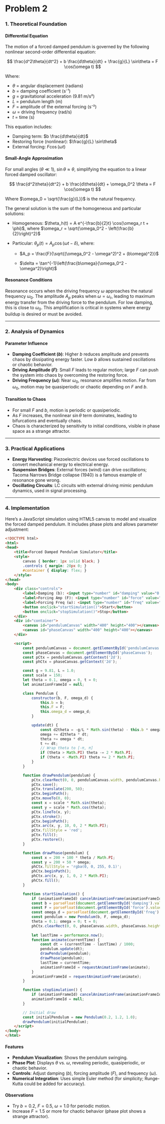 # Problem 2

### 1. Theoretical Foundation

#### Differential Equation

The motion of a forced damped pendulum is governed by the following nonlinear second-order differential equation:

$$ \frac{d^2\theta}{dt^2} + b \frac{d\theta}{dt} + \frac{g}{L} \sin\theta = F \cos(\omega t) $$

Where:
- $\theta$ = angular displacement (radians)
- $b$ = damping coefficient (s⁻¹)
- $g$ = gravitational acceleration (9.81 m/s²)
- $L$ = pendulum length (m)
- $F$ = amplitude of the external forcing (s⁻²)
- $\omega$ = driving frequency (rad/s)
- $t$ = time (s)

This equation includes:
- Damping term: $b \frac{d\theta}{dt}$
- Restoring force (nonlinear): $\frac{g}{L} \sin\theta$
- External forcing: $F \cos(\omega t)$

#### Small-Angle Approximation

For small angles ($\theta \ll 1$), $\sin\theta \approx \theta$, simplifying the equation to a linear forced damped oscillator:

$$ \frac{d^2\theta}{dt^2} + b \frac{d\theta}{dt} + \omega_0^2 \theta = F \cos(\omega t) $$

Where $\omega_0 = \sqrt{\frac{g}{L}}$ is the natural frequency.

The general solution is the sum of the homogeneous and particular solutions:
- Homogeneous: $\theta_h(t) = A e^{-\frac{b}{2}t} \cos(\omega_r t + \phi)$, where $\omega_r = \sqrt{\omega_0^2 - \left(\frac{b}{2}\right)^2}$

- Particular: $\theta_p(t) = A_p \cos(\omega t - \delta)$, where:
  - $A_p = \frac{F}{\sqrt{(\omega_0^2 - \omega^2)^2 + (b\omega)^2}}$

  - $\delta = \tan^{-1}\left(\frac{b\omega}{\omega_0^2 - \omega^2}\right)$

#### Resonance Conditions

Resonance occurs when the driving frequency $\omega$ approaches the natural frequency $\omega_0$. The amplitude $A_p$ peaks when $\omega = \omega_r$, leading to maximum energy transfer from the driving force to the pendulum. For low damping, this is close to $\omega_0$. This amplification is critical in systems where energy buildup is desired or must be avoided.

---

### 2. Analysis of Dynamics

#### Parameter Influence

- **Damping Coefficient ($b$)**: Higher $b$ reduces amplitude and prevents chaos by dissipating energy faster. Low $b$ allows sustained oscillations or chaotic behavior.
- **Driving Amplitude ($F$)**: Small $F$ leads to regular motion; large $F$ can push the system into chaos by overcoming the restoring force.
- **Driving Frequency ($\omega$)**: Near $\omega_0$, resonance amplifies motion. Far from $\omega_0$, motion may be quasiperiodic or chaotic depending on $F$ and $b$.

#### Transition to Chaos

- For small $F$ and $b$, motion is periodic or quasiperiodic.
- As $F$ increases, the nonlinear $\sin\theta$ term dominates, leading to bifurcations and eventually chaos.
- Chaos is characterized by sensitivity to initial conditions, visible in phase space as a strange attractor.

---

### 3. Practical Applications

- **Energy Harvesting**: Piezoelectric devices use forced oscillations to convert mechanical energy to electrical energy.
- **Suspension Bridges**: External forces (wind) can drive oscillations; Tacoma Narrows Bridge collapse (1940) is a famous example of resonance gone wrong.
- **Oscillating Circuits**: LC circuits with external driving mimic pendulum dynamics, used in signal processing.

---

### 4. Implementation

Here’s a JavaScript simulation using HTML5 canvas to model and visualize the forced damped pendulum. It includes phase plots and allows parameter adjustment:

```html
<!DOCTYPE html>
<html>
<head>
    <title>Forced Damped Pendulum Simulator</title>
    <style>
        canvas { border: 1px solid black; }
        .controls { margin: 20px 0; }
        #container { display: flex; }
    </style>
</head>
<body>
    <div class="controls">
        <label>Damping (b): <input type="number" id="damping" value="0.2" min="0" max="2" step="0.1"></label>
        <label>Forcing Amp (F): <input type="number" id="force" value="1.2" min="0" max="5" step="0.1"></label>
        <label>Forcing Freq (ω): <input type="number" id="freq" value="1.0" min="0" max="5" step="0.1"></label>
        <button onclick="startSimulation()">Start</button>
        <button onclick="stopSimulation()">Stop</button>
    </div>
    <div id="container">
        <canvas id="pendulumCanvas" width="400" height="400"></canvas>
        <canvas id="phaseCanvas" width="400" height="400"></canvas>
    </div>

    <script>
        const pendulumCanvas = document.getElementById('pendulumCanvas');
        const phaseCanvas = document.getElementById('phaseCanvas');
        const pCtx = pendulumCanvas.getContext('2d');
        const phCtx = phaseCanvas.getContext('2d');

        const g = 9.81, L = 1.0;
        const scale = 150;
        let theta = 0.1, omega = 0, t = 0;
        let animationFrameId = null;

        class Pendulum {
            constructor(b, F, omega_d) {
                this.b = b;
                this.F = F;
                this.omega_d = omega_d;
            }

            update(dt) {
                const d2theta = -g/L * Math.sin(theta) - this.b * omega + this.F * Math.cos(this.omega_d * t);
                omega += d2theta * dt;
                theta += omega * dt;
                t += dt;
                // Wrap theta to [-π, π]
                if (theta > Math.PI) theta -= 2 * Math.PI;
                if (theta < -Math.PI) theta += 2 * Math.PI;
            }
        }

        function drawPendulum(pendulum) {
            pCtx.clearRect(0, 0, pendulumCanvas.width, pendulumCanvas.height);
            pCtx.save();
            pCtx.translate(200, 50);
            pCtx.beginPath();
            pCtx.moveTo(0, 0);
            const x = scale * Math.sin(theta);
            const y = scale * Math.cos(theta);
            pCtx.lineTo(x, y);
            pCtx.stroke();
            pCtx.beginPath();
            pCtx.arc(x, y, 10, 0, 2 * Math.PI);
            pCtx.fillStyle = 'red';
            pCtx.fill();
            pCtx.restore();
        }

        function drawPhase(pendulum) {
            const x = 200 + 100 * theta / Math.PI;
            const y = 200 + 50 * omega;
            phCtx.fillStyle = 'rgba(0, 0, 255, 0.1)';
            phCtx.beginPath();
            phCtx.arc(x, y, 1, 0, 2 * Math.PI);
            phCtx.fill();
        }

        function startSimulation() {
            if (animationFrameId) cancelAnimationFrame(animationFrameId);
            const b = parseFloat(document.getElementById('damping').value);
            const F = parseFloat(document.getElementById('force').value);
            const omega_d = parseFloat(document.getElementById('freq').value);
            const pendulum = new Pendulum(b, F, omega_d);
            theta = 0.1; omega = 0; t = 0;
            phCtx.clearRect(0, 0, phaseCanvas.width, phaseCanvas.height);
            
            let lastTime = performance.now();
            function animate(currentTime) {
                const dt = (currentTime - lastTime) / 1000;
                pendulum.update(dt);
                drawPendulum(pendulum);
                drawPhase(pendulum);
                lastTime = currentTime;
                animationFrameId = requestAnimationFrame(animate);
            }
            animationFrameId = requestAnimationFrame(animate);
        }

        function stopSimulation() {
            if (animationFrameId) cancelAnimationFrame(animationFrameId);
            animationFrameId = null;
        }

        // Initial draw
        const initialPendulum = new Pendulum(0.2, 1.2, 1.0);
        drawPendulum(initialPendulum);
    </script>
</body>
</html>
```

#### Features

- **Pendulum Visualization**: Shows the pendulum swinging.
- **Phase Plot**: Displays $\theta$ vs. $\omega$, revealing periodic, quasiperiodic, or chaotic behavior.
- **Controls**: Adjust damping ($b$), forcing amplitude ($F$), and frequency ($\omega$).
- **Numerical Integration**: Uses simple Euler method (for simplicity; Runge-Kutta could be added for accuracy).

#### Observations

- Try $b = 0.2$, $F = 0.5$, $\omega = 1.0$ for periodic motion.
- Increase $F = 1.5$ or more for chaotic behavior (phase plot shows a strange attractor).


